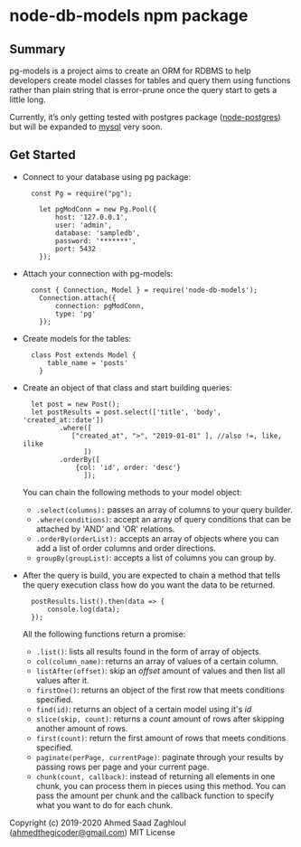 # node-db-models npm package

## Summary

pg-models is a project aims to create an ORM for RDBMS to help developers create model classes for tables and query them using functions rather than plain string that is error-prune once the query start to gets a little long.

Currently, it’s only getting tested with postgres package ([node-postgres](https://www.npmjs.com/package/pg)) but will be expanded to [mysql](https://www.npmjs.com/package/mysql) very soon.

## Get Started

- Connect to your database using pg package:

        const Pg = require("pg");
        
          let pgModConn = new Pg.Pool({
              host: '127.0.0.1',
              user: 'admin',
              database: 'sampledb',
              password: '*******',
              port: 5432
          });

- Attach your connection with pg-models:

        const { Connection, Model } = require('node-db-models');
          Connection.attach({
              connection: pgModConn,
              type: 'pg'
          });

- Create models for the tables:

        class Post extends Model {
            table_name = 'posts'
          }

- Create an object of that class and start building queries:

        let post = new Post();
        let postResults = post.select(['title', 'body', 'created_at::date'])
               .where([
                  ["created_at", ">", "2019-01-01" ], //also !=, like, ilike
                     ])
               .orderBy([
                   {col: 'id', order: 'desc'}
                     ]);

    You can chain the following methods to your model object:

    - `.select(columns):` passes an array of columns to your query builder.
    - `.where(conditions)`: accept an array of query conditions that can be attached by 'AND' and 'OR' relations.
    - `.orderBy(orderList):` accepts an array of objects where you can add a list of order columns and order directions.
    - `groupBy(groupList)`: accepts a list of columns you can group by.
- After the query is build, you are expected to chain a method that tells the query execution class how do you want the data to be returned.

        postResults.list().then(data => {
            console.log(data);
        });

    All the following functions return a promise:

    - `.list()`: lists all results found in the form of array of objects.
    - `col(column_name)`: returns an array of values of a certain column.
    - `listAfter(offset)`: skip an *offset* amount of  values and then list all values after it.
    - `firstOne()`: returns an object of the first row that meets conditions specified.
    - `find(id)`: returns an object of a certain model using it's *id*
    - `slice(skip, count)`: returns a *count* amount of rows after skipping another amount of rows.
    - `first(count)`: return the first amount of rows that meets conditions specified.
    - `paginate(perPage, currentPage)`: paginate through your results by passing rows per page and your current page.
    - `chunk(count, callback)`: instead of returning all elements in one chunk, you can process them in pieces using this method. You can pass the amount per chunk and the callback function to specify what you want to do for each chunk.

Copyright (c) 2019-2020 Ahmed Saad Zaghloul (ahmedthegicoder@gmail.com) MIT License